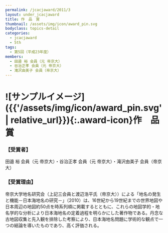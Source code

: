 ```yaml
---
permalink: /jcacjaward/2011/3
layout: under_jcacjaward
title: 作　品　賞
thumbnail: /assets/img/icon/award_pin.svg
bodyclass: topics-detail
categories:
  - jcacjaward
  - 5th
tags:
  - 第5回（平成23年度）
members:
  - 田邉 裕 会員（元 帝京大）
  - 谷治正孝 会員（元 帝京大）
  - 滝沢由美子 会員（帝京大）
---
```


# ![サンプルイメージ]({{'/assets/img/icon/award_pin.svg' | relative_url}}){:.award-icon}作　品　賞

### 【受賞者】

田邉 裕 会員（元 帝京大）・谷治正孝 会員（元 帝京大）・滝沢由美子 会員（帝京大）

### 【受賞理由】

帝京大学地名研究会（上記三会員と渡辺浩平氏（帝京大））による「地名の発生と機能－日本海地名の研究－」（2010）は、16世紀から19世紀までの世界地図や日本周辺の地図約50点を時系列順に掲載するとともに、これらの地図学的・地名学的な分析により日本海地名の定着過程を明らかにした著作物である。丹念な古地図収集と先入観を排除した考察により、日本海地名問題に学術的な観点で一つの結論を導いたものであり、高く評価される。
